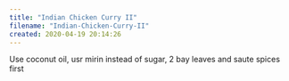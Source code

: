 ```yaml
---
title: "Indian Chicken Curry II"
filename: "Indian-Chicken-Curry-II"
created: 2020-04-19 20:14:26
---
```

Use coconut oil, usr mirin instead of sugar, 2 bay leaves and saute spices first
